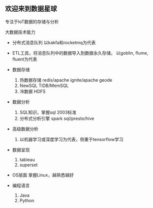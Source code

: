 ## 欢迎来到数据星球

专注于IoT数据的存储与分析

大数据技术能力
- 分布式消息队列 以kakfa和rocketmq为代表

- ETL工具，将消息队列中的数据导入到数据永久存储， 以goblin, flume, fluent为代表

- 数据存储
  1. 热数据存储 redis/apache ignite/apache geode
  2. NewSQL  TiDB/MemSQL
  3. 冷数据  HDFS

- 数据分析
  1. SQL知识，掌握sql 2003标准
  2. 分布式分析引擎  spark sql/presto/hive

- 高级数据分析
  1. 以机器学习或深度学习为代表，侧重于tensorflow学习

- 数据呈现
  1. tableau
  2. superset

- OS层面
  掌握Linux，越熟悉越好

- 编程语言
  1. Java
  2. Python
